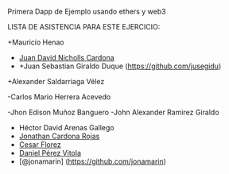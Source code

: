 Primera Dapp de Ejemplo
usando ethers y web3

LISTA DE ASISTENCIA PARA ESTE EJERCICIO:

+Mauricio Henao
- [Juan David Nicholls Cardona](https://github.com/jdnichollsc)
- +Juan Sebastian Giraldo Duque (https://github.com/jusegidu)

+Alexander Saldarriaga Vélez

-Carlos Mario Herrera Acevedo

-Jhon Edison Muñoz Banguero
-John Alexander Ramirez Giraldo

- Héctor David Arenas Gallego
- [Jonathan Cardona Rojas](https://github.com/jdnichollsc)
- [Cesar Florez](https://github.com/sernamedez)
- [Daniel Pérez Vitola](https://github.com/dapevi1997)
- [@jonamarin] (https://github.com/jonamarin)
